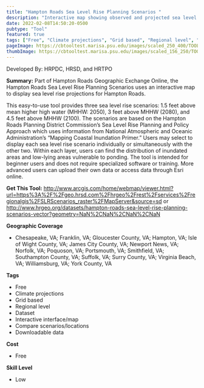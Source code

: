 ```yaml
---
title: "Hampton Roads Sea Level Rise Planning Scenarios "
description: "Interactive map showing observed and projected sea level rise for scenarios of 1.5 feet (years 2018-2050), 3 feet (years 2050-2080), and 4.5 feet (years 2080-2100) above current MHHW. "
date: 2022-02-08T14:50:20-0500
pubtype: "Tool"
featured: true
tags: ["Free", "Climate projections", "Grid based", "Regional level", "Dataset", "Interactive interface/map", "Compare scenarios/locations", "Downloadable data"]
pageImage: https://cbtooltest.marisa.psu.edu/images/scaled_250_400/TOOLID_2.1_ScreenCapture-1.png
thumbImage: https://cbtooltest.marisa.psu.edu/images/scaled_156_250/TOOLID_2.1_ScreenCapture-1.png
---
```

Developed By: HRPDC, HRSD, and HRTPO

**Summary:** Part of Hampton Roads Geographic Exchange Online, the Hampton Roads Sea Level Rise Planning Scenarios uses an interactive map to display sea level rise projections for Hampton Roads. 

This easy-to-use tool provides three sea level rise scenarios: 1.5 feet above mean higher high water (MHHW: 2050), 3 feet above MHHW (2080), and 4.5 feet above MHHW (2100). The scenarios are based on the Hampton Roads Planning District Commission’s Sea Level Rise Planning and Policy Approach which uses information from National Atmospheric and Oceanic Administration’s “Mapping Coastal Inundation Primer.” Users may select to display each sea level rise scenario individually or simultaneously with the other two. Within each layer, users can find the distribution of inundated areas and low-lying areas vulnerable to ponding. The tool is intended for beginner users and does not require specialized software or training. More advanced users can upload their own data or access data through Esri online. 

__**Get This Tool:**__ http://www.arcgis.com/home/webmap/viewer.html?url=https%3A%2F%2Fgeo.hrsd.com%2Fhrgeo%2Frest%2Fservices%2Fregionalgis%2FSLRScenarios_raster%2FMapServer&source=sd
or http://www.hrgeo.org/datasets/hampton-roads-sea-level-rise-planning-scenarios-vector?geometry=NaN%2CNaN%2CNaN%2CNaN

__**Geographic Coverage**__
- Chesapeake, VA; Franklin, VA; Gloucester County, VA; Hampton, VA; Isle of Wight County, VA; James City County, VA; Newport News, VA; Norfolk, VA; Poquoson, VA; Portsmouth, VA; Smithfield, VA; Southampton County, VA; Suffolk, VA; Surry County, VA; Virginia Beach, VA; Williamsburg, VA; York County, VA

__**Tags**__
-  Free
-  Climate projections
-  Grid based
-  Regional level
-  Dataset
-  Interactive interface/map
-  Compare scenarios/locations
-  Downloadable data

__**Cost**__
- Free

__**Skill Level**__
- Low
